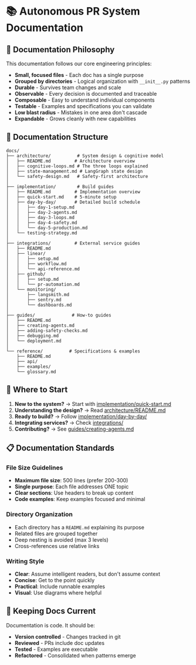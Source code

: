 # 📚 Autonomous PR System Documentation

## 🎯 Documentation Philosophy

This documentation follows our core engineering principles:

- **Small, focused files** - Each doc has a single purpose
- **Grouped by directories** - Logical organization with `__init__.py` patterns
- **Durable** - Survives team changes and scale
- **Observable** - Every decision is documented and traceable
- **Composable** - Easy to understand individual components
- **Testable** - Examples and specifications you can validate
- **Low blast radius** - Mistakes in one area don't cascade
- **Expandable** - Grows cleanly with new capabilities

## 📂 Documentation Structure

```
docs/
├── architecture/          # System design & cognitive model
│   ├── README.md         # Architecture overview
│   ├── cognitive-loops.md # The three loops explained
│   ├── state-management.md # LangGraph state design
│   └── safety-design.md   # Safety-first architecture
│
├── implementation/        # Build guides
│   ├── README.md         # Implementation overview
│   ├── quick-start.md    # 5-minute setup
│   ├── day-by-day/       # Detailed build schedule
│   │   ├── day-1-setup.md
│   │   ├── day-2-agents.md
│   │   ├── day-3-loops.md
│   │   ├── day-4-safety.md
│   │   └── day-5-production.md
│   └── testing-strategy.md
│
├── integrations/         # External service guides
│   ├── README.md
│   ├── linear/
│   │   ├── setup.md
│   │   ├── workflow.md
│   │   └── api-reference.md
│   ├── github/
│   │   ├── setup.md
│   │   └── pr-automation.md
│   └── monitoring/
│       ├── langsmith.md
│       ├── sentry.md
│       └── dashboards.md
│
├── guides/              # How-to guides
│   ├── README.md
│   ├── creating-agents.md
│   ├── adding-safety-checks.md
│   ├── debugging.md
│   └── deployment.md
│
└── reference/          # Specifications & examples
    ├── README.md
    ├── api/
    ├── examples/
    └── glossary.md
```

## 🚀 Where to Start

1. **New to the system?** → Start with [implementation/quick-start.md](implementation/quick-start.md)
2. **Understanding the design?** → Read [architecture/README.md](architecture/README.md)
3. **Ready to build?** → Follow [implementation/day-by-day/](implementation/day-by-day/)
4. **Integrating services?** → Check [integrations/](integrations/)
5. **Contributing?** → See [guides/creating-agents.md](guides/creating-agents.md)

## 📋 Documentation Standards

### File Size Guidelines
- **Maximum file size**: 500 lines (prefer 200-300)
- **Single purpose**: Each file addresses ONE topic
- **Clear sections**: Use headers to break up content
- **Code examples**: Keep examples focused and minimal

### Directory Organization
- Each directory has a `README.md` explaining its purpose
- Related files are grouped together
- Deep nesting is avoided (max 3 levels)
- Cross-references use relative links

### Writing Style
- **Clear**: Assume intelligent readers, but don't assume context
- **Concise**: Get to the point quickly
- **Practical**: Include runnable examples
- **Visual**: Use diagrams where helpful

## 🔄 Keeping Docs Current

Documentation is code. It should be:
- **Version controlled** - Changes tracked in git
- **Reviewed** - PRs include doc updates
- **Tested** - Examples are executable
- **Refactored** - Consolidated when patterns emerge 